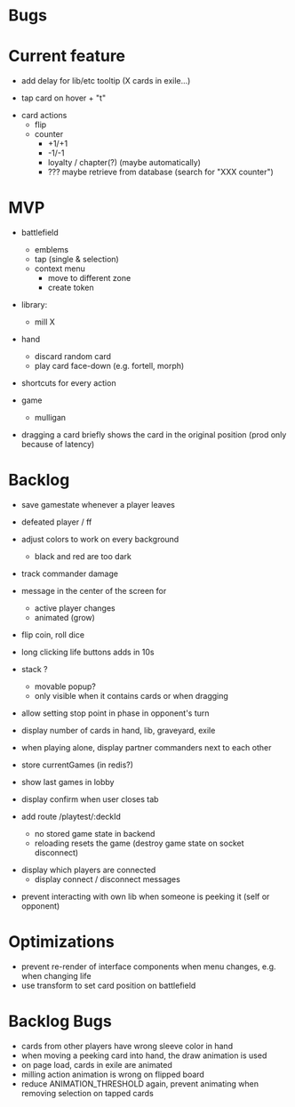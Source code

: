 # Bugs

# Current feature

* add delay for lib/etc tooltip (X cards in exile...)

* tap card on hover + "t"

- card actions
  - flip
  - counter
    - +1/+1
    - -1/-1
    - loyalty / chapter(?) (maybe automatically)
    - ??? maybe retrieve from database (search for "XXX counter")

# MVP


- battlefield
  - emblems
  - tap (single & selection)
  - context menu
    - move to different zone
    - create token

- library:
  - mill X

- hand
  - discard random card
  - play card face-down (e.g. fortell, morph)

- shortcuts for every action

- game
  - mulligan

* dragging a card briefly shows the card in the original position (prod only because of latency)

# Backlog


* save gamestate whenever a player leaves


- defeated player / ff

- adjust colors to work on every background
  - black and red are too dark

- track commander damage

- message in the center of the screen for
  - active player changes
  - animated (grow)

- flip coin, roll dice

- long clicking life buttons adds in 10s

- stack ?
  - movable popup?
  - only visible when it contains cards or when dragging

- allow setting stop point in phase in opponent's turn
- display number of cards in hand, lib, graveyard, exile
- when playing alone, display partner commanders next to each other
- store currentGames (in redis?)

- show last games in lobby
- display confirm when user closes tab
- add route /playtest/:deckId
  - no stored game state in backend
  - reloading resets the game (destroy game state on socket disconnect)

* display which players are connected
  * display connect / disconnect messages

- prevent interacting with own lib when someone is peeking it (self or opponent)

# Optimizations

* prevent re-render of interface components when menu changes, e.g. when changing life
* use transform to set card position on battlefield

# Backlog Bugs

- cards from other players have wrong sleeve color in hand
- when moving a peeking card into hand, the draw animation is used
- on page load, cards in exile are animated
- milling action animation is wrong on flipped board
- reduce ANIMATION_THRESHOLD again, prevent animating when removing selection on tapped cards
